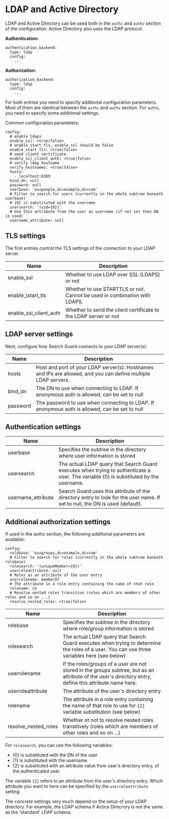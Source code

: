 <!---
Copryight 2016 floragunn GmbH
-->

# LDAP and Active Directory

LDAP and Active Directory can be used both in the `authc` and `authz` section of the configuration. Active Directory also uses the LDAP protocol.

**Authentication:**

```
authentication_backend:
  type: ldap 
  config:
    ...
```

**Authorization:**

```    
authorization_backend:
  type: ldap 
  config:
    ...    
```
    
For both entries you need to specify additional configuration parameters. Most of them are identical between the `authc` and `authz` section. For `authz`, you need to specify some additional settings.

Common configuration parameters:

```
config:
  # enable ldaps
  enable_ssl: <true|false>
  # enable start tls, enable_ssl should be false
  enable_start_tls: <true|false>
  # send client certificate
  enable_ssl_client_auth: <true|false>
  # verify ldap hostname
  verify_hostnames: <true|false>
  hosts:
    - localhost:8389
  bind_dn: null
  password: null
  userbase: 'ou=people,dc=example,dc=com'
  # Filter to search for users (currently in the whole subtree beneath userbase)
  # {0} is substituted with the username 
  usersearch: '(uid={0})'
  # Use this attribute from the user as username (if not set then DN is used)
  username_attribute: null
```

## TLS settings

The first entries control the TLS settings of the connection to your LDAP server.

| Name  | Description  |
|---|---|
| enable_ssl  |  Whether to use LDAP over SSL (LDAPS) or not |
|  enable_\start\_tls |  Whether to use STARTTLS or not. Cannot be used in combination with LDAPS. |
| enable\_ssl\_client\_auth  | Whether to send the client certificate to the LDAP server or not   |

## LDAP server settings

Next, configure how Search Guard connects to your LDAP server(s):

| Name  | Description  |
|---|---|
| hosts  |  Host and port of your LDAP server(s). Hostnames and IPs are allowed, and you can define multiple LDAP servers. |
|  bind_dn | The DN to use when connecting to LDAP. If anonymous auth is allowed, can be set to null |
| password  | The password to use when connecting to LDAP. If anonymous auth is allowed, can be set to null   |

## Authentication settings

| Name  | Description  |
|---|---|
| userbase  | Specifies the subtree in the directory where user information is stored |
|  usersearch | The actual LDAP query that Search Guard executes when trying to authenticate a user. The variable {0} is substituted by the username.|
| username_attribute  | Search Guard uses this attribute of the directory entry to look for the user name. If set to null, the DN is used (default).  |

## Additional authorization settings

If used in the authz section, the following additional parameters are available:

```
config:
  rolebase: 'ou=groups,dc=example,dc=com'
  # Filter to search for roles (currently in the whole subtree beneath rolebase)
  rolesearch: '(uniqueMember={0})'
  userroleattribute: null
  # Roles as an attribute of the user entry
  userrolename: memberOf
  # The attribute in a role entry containing the name of that role
  rolename: cn
  # Resolve nested roles transitive (roles which are members of other roles and so on ...)
  resolve_nested_roles: <true|false>
```

| Name  | Description  |
|---|---|
| rolebase  | Specifies the subtree in the directory where role/group information is stored |
|  rolesearch | The actual LDAP query that Search Guard executes when trying to determine the roles of a user. You can use three variables here (see below)|
| userrolename  | If the roles/groups of a user are not stored in the groups subtree, but as an attribute of the user's directory entry, define this attribute name here. |
| userroleattribute  | The attribute of the user's directory entry |
| rolename  | The attribute in a role entry containing the name of that role to use for `{2}` variable substitution (see below)|
| resolve\_nested\_roles  | Whether ot not to resolve nested roles transitively (roles which are members of other roles and so on ...)  |

For `rolesearch`, you can use the following variables:

* {0} is substituted with the DN of the user
* {1} is substituted with the username 
* {2} is substituted with an attribute value from user's directory entry, of the authenticated user. 

The variable `{2}` refers to an attribute from the user's directory entry. Which attribute you want to here can be specified by the `userroleattribute` setting.

The concrete settings very much depend on the setup of your LDAP directory. For example, the LDAP schema if Actice Direcrory is not the same as the 'standard' LDAP schema.